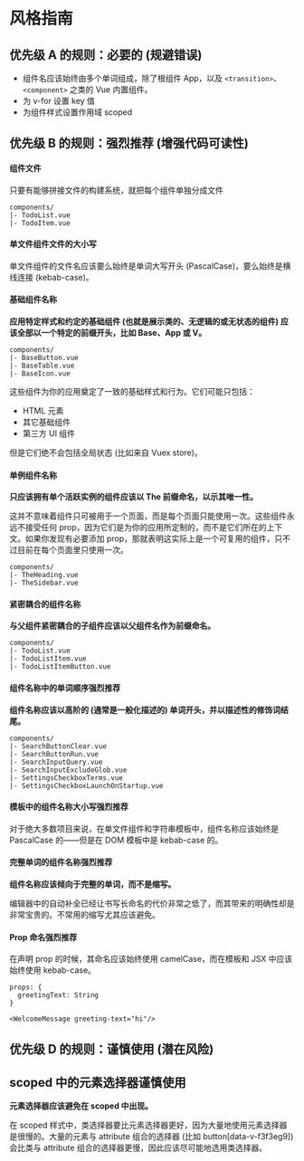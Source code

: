 # 风格指南

## 优先级 A 的规则：必要的 (规避错误)

- 组件名应该始终由多个单词组成，除了根组件 App，以及 `<transition>`、`<component>` 之类的 Vue 内置组件。
- 为 v-for 设置 key 值
- 为组件样式设置作用域 scoped

## 优先级 B 的规则：强烈推荐 (增强代码可读性)

#### 组件文件

只要有能够拼接文件的构建系统，就把每个组件单独分成文件

```
components/
|- TodoList.vue
|- TodoItem.vue
```

#### 单文件组件文件的大小写

单文件组件的文件名应该要么始终是单词大写开头 (PascalCase)，要么始终是横线连接 (kebab-case)。

#### 基础组件名称

**应用特定样式和约定的基础组件 (也就是展示类的、无逻辑的或无状态的组件) 应该全部以一个特定的前缀开头，比如 Base、App 或 V。**

```
components/
|- BaseButton.vue
|- BaseTable.vue
|- BaseIcon.vue
```

这些组件为你的应用奠定了一致的基础样式和行为。它们可能只包括：

- HTML 元素
- 其它基础组件
- 第三方 UI 组件

但是它们绝不会包括全局状态 (比如来自 Vuex store)。

#### 单例组件名称

**只应该拥有单个活跃实例的组件应该以 The 前缀命名，以示其唯一性。**

这并不意味着组件只可被用于一个页面，而是每个页面只能使用一次。这些组件永远不接受任何 prop，因为它们是为你的应用所定制的，而不是它们所在的上下文。如果你发现有必要添加 prop，那就表明这实际上是一个可复用的组件，只不过目前在每个页面里只使用一次。

```
components/
|- TheHeading.vue
|- TheSidebar.vue
```

#### 紧密耦合的组件名称

**与父组件紧密耦合的子组件应该以父组件名作为前缀命名。**

```
components/
|- TodoList.vue
|- TodoListItem.vue
|- TodoListItemButton.vue
```

#### 组件名称中的单词顺序强烈推荐

**组件名称应该以高阶的 (通常是一般化描述的) 单词开头，并以描述性的修饰词结尾。**

```
components/
|- SearchButtonClear.vue
|- SearchButtonRun.vue
|- SearchInputQuery.vue
|- SearchInputExcludeGlob.vue
|- SettingsCheckboxTerms.vue
|- SettingsCheckboxLaunchOnStartup.vue
```

#### 模板中的组件名称大小写强烈推荐

对于绝大多数项目来说，在单文件组件和字符串模板中，组件名称应该始终是 PascalCase 的——但是在 DOM 模板中是 kebab-case 的。

#### 完整单词的组件名称强烈推荐

**组件名称应该倾向于完整的单词，而不是缩写。**

编辑器中的自动补全已经让书写长命名的代价非常之低了，而其带来的明确性却是非常宝贵的。不常用的缩写尤其应该避免。

#### Prop 命名强烈推荐

在声明 prop 的时候，其命名应该始终使用 camelCase，而在模板和 JSX 中应该始终使用 kebab-case。

```
props: {
  greetingText: String
}

<WelcomeMessage greeting-text="hi"/>
```

## 优先级 D 的规则：谨慎使用 (潜在风险)

## scoped 中的元素选择器谨慎使用

**元素选择器应该避免在 scoped 中出现。**

在 scoped 样式中，类选择器要比元素选择器更好，因为大量地使用元素选择器是很慢的。大量的元素与 attribute 组合的选择器 (比如 button[data-v-f3f3eg9]) 会比类与 attribute 组合的选择器更慢，因此应该尽可能地选用类选择器。